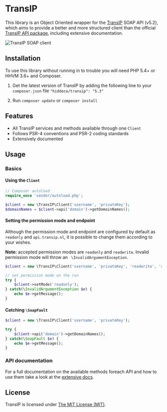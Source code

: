 TransIP
=======
This library is an Object Oriented wrapper for the [TransIP](https://www.transip.nl) SOAP API (v5.2), which aims to
provide a better and more structured client than the official [TransIP API package](https://www.transip.nl/transip/api/),
including extensive documentation.

![TransIP SOAP client](https://i.imgur.com/O4RP263.jpg)

## Installation
To use this library without running in to trouble you will need PHP 5.4+ or HHVM 3.6+ and Composer.

1.	Get the latest version of TransIP by adding the following line to your `composer.json` file
	`"hiddeco/transip": "5.3"`

2.	Run `composer update` or `composer install`

## Features
- All TransIP services and methods available through one `Client`
- Follows PSR-4 conventions and PSR-2 coding standards
- Extensively documented

## Usage

### Basics

#### Using the `Client`
````php
// Composer autoload
require_once 'vendor/autoload.php';

$client = new \TransIP\Client('username', 'privateKey');
$domainNames = $client->api('domain')->getDomainNames();
````

#### Setting the permission mode and endpoint
Although the permission mode and endpoint are configured by default as `readonly` and `api.transip.nl`, it is possible to
change them according to your wishes.

**Note:** accepted permission modes are `readonly` and `readwrite`. Invalid permission mode will throw an ` \InvalidArgumentException`.

````php
$client = new \TransIP\Client('username', 'privateKey', 'readwrite', 'api.transip.nl');

// set permission mode on the run
try {
	$client->setMode('readonly');
} catch(\InvalidArgumentException $e) {
	echo $e->getMessage();
}
````

#### Catching `\SoapFault`
````php
$client = new \TransIP\Client('username', 'privateKey');

try {
	$client->api('domain')->getDomainNames();
} catch(\SoapFault $e) {
	echo $e->getMessage();
}
````

### API documentation
For a full documentation on the available methods foreach API and how to use them take a look at the 
[extensive docs](https://github.com/hiddeco/transip/tree/master/doc).

## License
TransIP is licensed under [The MIT License (MIT)](https://github.com/hiddeco/transip/blob/master/LICENSE).
